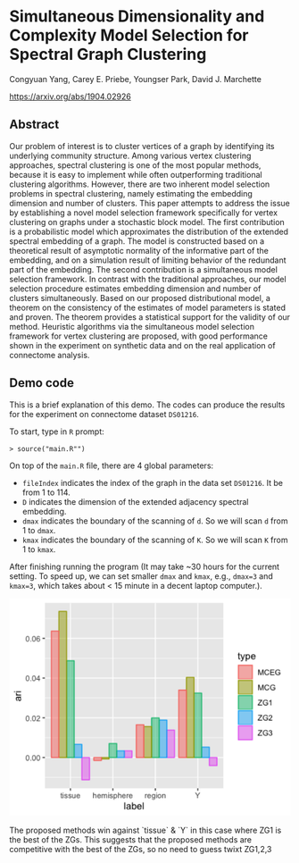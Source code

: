 # Simultaneous Dimensionality and Complexity Model Selection for Spectral Graph Clustering

Congyuan Yang, Carey E. Priebe, Youngser Park, David J. Marchette

https://arxiv.org/abs/1904.02926

## Abstract

Our problem of interest is to cluster vertices of a graph by identifying its underlying community structure. Among various vertex clustering approaches, spectral clustering is one of the most popular methods, because it is easy to implement while often outperforming traditional clustering algorithms. However, there are two inherent model selection problems in spectral clustering, namely estimating the embedding dimension and number of clusters. This paper attempts to address the issue by establishing a novel model selection framework specifically for vertex clustering on graphs under a stochastic block model. The first contribution is a probabilistic model which approximates the distribution of the extended spectral embedding of a graph. The model is constructed based on a theoretical result of asymptotic normality of the informative part of the embedding, and on a simulation result of limiting behavior of the redundant part of the embedding. The second contribution is a simultaneous model selection framework. In contrast with the traditional approaches, our model selection procedure estimates embedding dimension and number of clusters simultaneously. Based on our proposed distributional model, a theorem on the consistency of the estimates of model parameters is stated and proven. The theorem provides a statistical support for the validity of our method. Heuristic algorithms via the simultaneous model selection framework for vertex clustering are proposed, with good performance shown in the experiment on synthetic data and on the real application of connectome analysis.

## Demo code

This is a brief explanation of this demo. The codes can produce the results for the experiment on connectome dataset `DS01216`.

To start, type in `R` prompt:

```
> source("main.R"")
```

On top of the `main.R` file, there are 4 global parameters:

* `fileIndex` indicates the index of the graph in the data set `DS01216`. It be from 1 to 114.
* `D` indicates the dimension of the extended adjacency spectral embedding.
* `dmax` indicates the boundary of the scanning of `d`. So we will scan `d` from 1 to `dmax`. 
* `kmax` indicates the boundary of the scanning of `K`. So we will scan `K` from 1 to `kmax`.

After finishing running the program (It may take ~30 hours for the current setting. To speed up, we can set smaller `dmax` and `kmax`, e.g., `dmax=3` and `kmax=3`, which takes about < 15 minute in a decent laptop computer.).

<img src="figure/plot_ari.png" alt="Barplot of the performance (ARI) of different model selection algorithms." width="1500" />
<p class="caption">
The proposed methods win against `tissue` & `Y`
in this case where ZG1 is the best of the ZGs. This suggests that the proposed methods are competitive with the best of the ZGs,
so no need to guess twixt ZG1,2,3
</p>